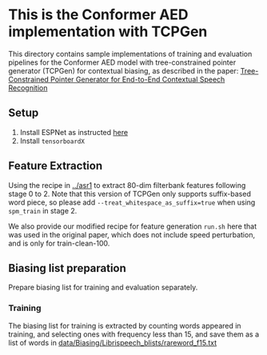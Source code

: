 # This is the Conformer AED implementation with TCPGen

This directory contains sample implementations of training and evaluation pipelines for the Conformer AED model with tree-constrained pointer generator (TCPGen) for contextual biasing, as described in the paper: [Tree-Constrained Pointer Generator for End-to-End Contextual Speech Recognition](https://ieeexplore.ieee.org/abstract/document/9687915)

## Setup
1. Install ESPNet as instructed [here](https://espnet.github.io/espnet/installation.html)
2. Install `tensorboardX`

## Feature Extraction
Using the recipe in [../asr1](../asr1/run.sh) to extract 80-dim filterbank features following stage 0 to 2. Note that this version of TCPGen only supports suffix-based word piece, so please add `--treat_whitespace_as_suffix=true` when using `spm_train` in stage 2. 

We also provide our modified recipe for feature generation `run.sh` here that was used in the original paper, which does not include speed perturbation, and is only for train-clean-100. 

## Biasing list preparation
Prepare biasing list for training and evaluation separately. 

### Training
The biasing list for training is extracted by counting words appeared in training, and selecting ones with frequency less than 15, and save them as a list of words in [data/Biasing/Librispeech_blists/rareword_f15.txt](data/Biasing/Librispeech_blists/rareword_f15.txt)

